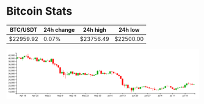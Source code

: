 # Bitcoin Stats

BTC/USDT|24h change|24h high|24h low|
|---|---|---|---|
|$22959.92|0.07%|$23756.49|$22500.00|

<img src="./chart.svg">
